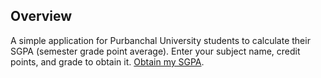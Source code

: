 ## Overview

A simple application for Purbanchal University students to calculate their SGPA (semester grade point average). Enter your subject name, credit points, and grade to obtain it. [Obtain my SGPA](https://ibishek.github.io/sgpa-calculator/).
